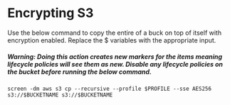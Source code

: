 <html><link rel="stylesheet" href="../css/air.css"></html>

# Encrypting S3

Use the below command to copy the entire of a buck on top of itself with encryption enabled. Replace the $ variables with the appropriate input.

##### Warning: Doing this action creates new markers for the items meaning lifecycle policies will see them as new. Disable any lifecycle policies on the bucket before running the below command. ##### 

~~~~
screen -dm aws s3 cp --recursive --profile $PROFILE --sse AES256 s3://$BUCKETNAME s3://$BUCKETNAME
~~~~